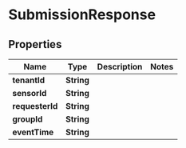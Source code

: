 

# SubmissionResponse


## Properties

| Name | Type | Description | Notes |
|------------ | ------------- | ------------- | -------------|
|**tenantId** | **String** |  |  |
|**sensorId** | **String** |  |  |
|**requesterId** | **String** |  |  |
|**groupId** | **String** |  |  |
|**eventTime** | **String** |  |  |



